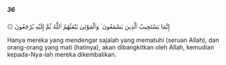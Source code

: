 ##### 36

<span class="ayah">۞ إِنَّمَا يَسْتَجِيبُ ٱلَّذِينَ يَسْمَعُونَ ۘ وَٱلْمَوْتَىٰ يَبْعَثُهُمُ ٱللَّهُ ثُمَّ إِلَيْهِ يُرْجَعُونَ</span>

<span class="ayah_translation">Hanya mereka yang mendengar sajalah yang mematuhi (seruan Allah), dan orang-orang yang mati (hatinya), akan dibangkitkan oleh Allah, kemudian kepada-Nya-lah mereka dikembalikan.</span>
